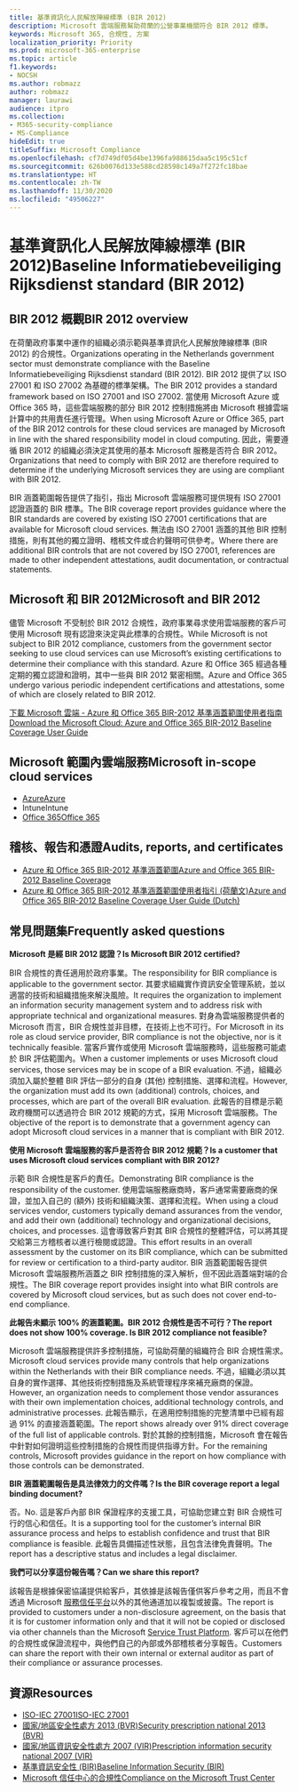 ```yaml
---
title: 基準資訊化人民解放陣線標準 (BIR 2012)
description: Microsoft 雲端服務幫助荷蘭的公營事業機關符合 BIR 2012 標準。
keywords: Microsoft 365, 合規性, 方案
localization_priority: Priority
ms.prod: microsoft-365-enterprise
ms.topic: article
f1.keywords:
- NOCSH
ms.author: robmazz
author: robmazz
manager: laurawi
audience: itpro
ms.collection:
- M365-security-compliance
- MS-Compliance
hideEdit: true
titleSuffix: Microsoft Compliance
ms.openlocfilehash: cf7d749df05d4be1396fa988615daa5c195c51cf
ms.sourcegitcommit: 626b0076d133e588cd28598c149a7f272fc18bae
ms.translationtype: HT
ms.contentlocale: zh-TW
ms.lasthandoff: 11/30/2020
ms.locfileid: "49506227"
---
```

# <a name="baseline-informatiebeveiliging-rijksdienst-standard-bir-2012"></a><span data-ttu-id="2ce40-104">基準資訊化人民解放陣線標準 (BIR 2012)</span><span class="sxs-lookup"><span data-stu-id="2ce40-104">Baseline Informatiebeveiliging Rijksdienst standard (BIR 2012)</span></span>

## <a name="bir-2012-overview"></a><span data-ttu-id="2ce40-105">BIR 2012 概觀</span><span class="sxs-lookup"><span data-stu-id="2ce40-105">BIR 2012 overview</span></span>

<span data-ttu-id="2ce40-106">在荷蘭政府事業中運作的組織必須示範與基準資訊化人民解放陣線標準 (BIR 2012) 的合規性。</span><span class="sxs-lookup"><span data-stu-id="2ce40-106">Organizations operating in the Netherlands government sector must demonstrate compliance with the Baseline Informatiebeveiliging Rijksdienst standard (BIR 2012).</span></span> <span data-ttu-id="2ce40-107">BIR 2012 提供了以 ISO 27001 和 ISO 27002 為基礎的標準架構。</span><span class="sxs-lookup"><span data-stu-id="2ce40-107">The BIR 2012 provides a standard framework based on ISO 27001 and ISO 27002.</span></span> <span data-ttu-id="2ce40-108">當使用 Microsoft Azure 或 Office 365 時，這些雲端服務的部分 BIR 2012 控制措施將由 Microsoft 根據雲端計算中的共用責任進行管理。</span><span class="sxs-lookup"><span data-stu-id="2ce40-108">When using Microsoft Azure or Office 365, part of the BIR 2012 controls for these cloud services are managed by Microsoft in line with the shared responsibility model in cloud computing.</span></span> <span data-ttu-id="2ce40-109">因此，需要遵循 BIR 2012 的組織必須決定其使用的基本 Microsoft 服務是否符合 BIR 2012。</span><span class="sxs-lookup"><span data-stu-id="2ce40-109">Organizations that need to comply with BIR 2012 are therefore required to determine if the underlying Microsoft services they are using are compliant with BIR 2012.</span></span>

<span data-ttu-id="2ce40-110">BIR 涵蓋範圍報告提供了指引，指出 Microsoft 雲端服務可提供現有 ISO 27001 認證涵蓋的 BIR 標準。</span><span class="sxs-lookup"><span data-stu-id="2ce40-110">The BIR coverage report provides guidance where the BIR standards are covered by existing ISO 27001 certifications that are available for Microsoft cloud services.</span></span> <span data-ttu-id="2ce40-111">無法由 ISO 27001 涵蓋的其他 BIR 控制措施，則有其他的獨立證明、稽核文件或合約聲明可供參考。</span><span class="sxs-lookup"><span data-stu-id="2ce40-111">Where there are additional BIR controls that are not covered by ISO 27001, references are made to other independent attestations, audit documentation, or contractual statements.</span></span>

## <a name="microsoft-and-bir-2012"></a><span data-ttu-id="2ce40-112">Microsoft 和 BIR 2012</span><span class="sxs-lookup"><span data-stu-id="2ce40-112">Microsoft and BIR 2012</span></span>

<span data-ttu-id="2ce40-113">儘管 Microsoft 不受制於 BIR 2012 合規性，政府事業尋求使用雲端服務的客戶可使用 Microsoft 現有認證來決定與此標準的合規性。</span><span class="sxs-lookup"><span data-stu-id="2ce40-113">While Microsoft is not subject to BIR 2012 compliance, customers from the government sector seeking to use cloud services can use Microsoft’s existing certifications to determine their compliance with this standard.</span></span> <span data-ttu-id="2ce40-114">Azure 和 Office 365 經過各種定期的獨立認證和證明，其中一些與 BIR 2012 緊密相關。</span><span class="sxs-lookup"><span data-stu-id="2ce40-114">Azure and Office 365 undergo various periodic independent certifications and attestations, some of which are closely related to BIR 2012.</span></span>

[<span data-ttu-id="2ce40-115">下載 Microsoft 雲端 - Azure 和 Office 365 BIR-2012 基準涵蓋範圍使用者指南</span><span class="sxs-lookup"><span data-stu-id="2ce40-115">Download the Microsoft Cloud: Azure and Office 365 BIR-2012 Baseline Coverage User Guide</span></span>](https://go.microsoft.com/fwlink/p/?linkid=2099461)

## <a name="microsoft-in-scope-cloud-services"></a><span data-ttu-id="2ce40-116">Microsoft 範圍內雲端服務</span><span class="sxs-lookup"><span data-stu-id="2ce40-116">Microsoft in-scope cloud services</span></span>

- [<span data-ttu-id="2ce40-117">Azure</span><span class="sxs-lookup"><span data-stu-id="2ce40-117">Azure</span></span>](https://aka.ms/AzureCompliance)
- <span data-ttu-id="2ce40-118">Intune</span><span class="sxs-lookup"><span data-stu-id="2ce40-118">Intune</span></span>
- [<span data-ttu-id="2ce40-119">Office 365</span><span class="sxs-lookup"><span data-stu-id="2ce40-119">Office 365</span></span>](https://go.microsoft.com/fwlink/p/?LinkID=2077751)

## <a name="audits-reports-and-certificates"></a><span data-ttu-id="2ce40-120">稽核、報告和憑證</span><span class="sxs-lookup"><span data-stu-id="2ce40-120">Audits, reports, and certificates</span></span>

- [<span data-ttu-id="2ce40-121">Azure 和 Office 365 BIR-2012 基準涵蓋範圍</span><span class="sxs-lookup"><span data-stu-id="2ce40-121">Azure and Office 365 BIR-2012 Baseline Coverage</span></span>](https://protection.office.com/DownloadFile/ServiceAssurance/Document/compliance/Azure%20and%20Office%20365%20BIR-2012%20Baseline%20Coverage/pdf)
- [<span data-ttu-id="2ce40-122">Azure 和 Office 365 BIR-2012 基準涵蓋範圍使用者指引 (荷蘭文)</span><span class="sxs-lookup"><span data-stu-id="2ce40-122">Azure and Office 365 BIR-2012 Baseline Coverage User Guide (Dutch)</span></span>](https://protection.office.com/DownloadFile/ServiceAssurance/Document/compliance/Azure%20and%20Office%20365%20BIR-2012%20Baseline%20Coverage%20User%20Guide_Dutch/docx)

## <a name="frequently-asked-questions"></a><span data-ttu-id="2ce40-123">常見問題集</span><span class="sxs-lookup"><span data-stu-id="2ce40-123">Frequently asked questions</span></span>

<span data-ttu-id="2ce40-124">**Microsoft 是經 BIR 2012 認證？**</span><span class="sxs-lookup"><span data-stu-id="2ce40-124">**Is Microsoft BIR 2012 certified?**</span></span>

<span data-ttu-id="2ce40-125">BIR 合規性的責任適用於政府事業。</span><span class="sxs-lookup"><span data-stu-id="2ce40-125">The responsibility for BIR compliance is applicable to the government sector.</span></span> <span data-ttu-id="2ce40-126">其要求組織實作資訊安全管理系統，並以適當的技術和組織措施來解決風險。</span><span class="sxs-lookup"><span data-stu-id="2ce40-126">It requires the organization to implement an information security management system and to address risk with appropriate technical and organizational measures.</span></span> <span data-ttu-id="2ce40-127">對身為雲端服務提供者的 Microsoft 而言，BIR 合規性並非目標，在技術上也不可行。</span><span class="sxs-lookup"><span data-stu-id="2ce40-127">For Microsoft in its role as cloud service provider, BIR compliance is not the objective, nor is it technically feasible.</span></span> <span data-ttu-id="2ce40-128">當客戶實作或使用 Microsoft 雲端服務時，這些服務可能處於 BIR 評估範圍內。</span><span class="sxs-lookup"><span data-stu-id="2ce40-128">When a customer implements or uses Microsoft cloud services, those services may be in scope of a BIR evaluation.</span></span> <span data-ttu-id="2ce40-129">不過，組織必須加入屬於整體 BIR 評估一部分的自身 (其他) 控制措施、選擇和流程。</span><span class="sxs-lookup"><span data-stu-id="2ce40-129">However, the organization must add its own (additional) controls, choices, and processes, which are part of the overall BIR evaluation.</span></span> <span data-ttu-id="2ce40-130">此報告的目標是示範政府機關可以透過符合 BIR 2012 規範的方式，採用 Microsoft 雲端服務。</span><span class="sxs-lookup"><span data-stu-id="2ce40-130">The objective of the report is to demonstrate that a government agency can adopt Microsoft cloud services in a manner that is compliant with BIR 2012.</span></span>

<span data-ttu-id="2ce40-131">**使用 Microsoft 雲端服務的客戶是否符合 BIR 2012 規範？**</span><span class="sxs-lookup"><span data-stu-id="2ce40-131">**Is a customer that uses Microsoft cloud services compliant with BIR 2012?**</span></span>

<span data-ttu-id="2ce40-132">示範 BIR 合規性是客戶的責任。</span><span class="sxs-lookup"><span data-stu-id="2ce40-132">Demonstrating BIR compliance is the responsibility of the customer.</span></span> <span data-ttu-id="2ce40-133">使用雲端服務廠商時，客戶通常需要廠商的保證，並加入自己的 (額外) 技術和組織決策、選擇和流程。</span><span class="sxs-lookup"><span data-stu-id="2ce40-133">When using a cloud services vendor, customers typically demand assurances from the vendor, and add their own (additional) technology and organizational decisions, choices, and processes.</span></span> <span data-ttu-id="2ce40-134">這會導致客戶對其 BIR 合規性的整體評估，可以將其提交給第三方稽核者以進行檢閱或認證。</span><span class="sxs-lookup"><span data-stu-id="2ce40-134">This effort results in an overall assessment by the customer on its BIR compliance, which can be submitted for review or certification to a third-party auditor.</span></span> <span data-ttu-id="2ce40-135">BIR 涵蓋範圍報告提供 Microsoft 雲端服務所涵蓋之 BIR 控制措施的深入解析，但不因此涵蓋端對端的合規性。</span><span class="sxs-lookup"><span data-stu-id="2ce40-135">The BIR coverage report provides insight into what BIR controls are covered by Microsoft cloud services, but as such does not cover end-to-end compliance.</span></span>

<span data-ttu-id="2ce40-136">**此報告未顯示 100% 的涵蓋範圍。BIR 2012 合規性是否不可行？**</span><span class="sxs-lookup"><span data-stu-id="2ce40-136">**The report does not show 100% coverage. Is BIR 2012 compliance not feasible?**</span></span>

<span data-ttu-id="2ce40-137">Microsoft 雲端服務提供許多控制措施，可協助荷蘭的組織符合 BIR 合規性需求。</span><span class="sxs-lookup"><span data-stu-id="2ce40-137">Microsoft cloud services provide many controls that help organizations within the Netherlands with their BIR compliance needs.</span></span> <span data-ttu-id="2ce40-138">不過，組織必須以其自身的實作選擇、其他技術控制措施及系統管理程序來補充廠商的保證。</span><span class="sxs-lookup"><span data-stu-id="2ce40-138">However, an organization needs to complement those vendor assurances with their own implementation choices, additional technology controls, and administrative processes.</span></span> <span data-ttu-id="2ce40-139">此報告顯示，在適用控制措施的完整清單中已經有超過 91% 的直接涵蓋範圍。</span><span class="sxs-lookup"><span data-stu-id="2ce40-139">The report shows already over 91% direct coverage of the full list of applicable controls.</span></span> <span data-ttu-id="2ce40-140">對於其餘的控制措施，Microsoft 會在報告中針對如何證明這些控制措施的合規性而提供指導方針。</span><span class="sxs-lookup"><span data-stu-id="2ce40-140">For the remaining controls, Microsoft provides guidance in the report on how compliance with those controls can be demonstrated.</span></span>

<span data-ttu-id="2ce40-141">**BIR 涵蓋範圍報告是具法律效力的文件嗎？**</span><span class="sxs-lookup"><span data-stu-id="2ce40-141">**Is the BIR coverage report a legal binding document?**</span></span>

<span data-ttu-id="2ce40-142">否。</span><span class="sxs-lookup"><span data-stu-id="2ce40-142">No.</span></span> <span data-ttu-id="2ce40-143">這是客戶內部 BIR 保證程序的支援工具，可協助您建立對 BIR 合規性可行的信心和信任。</span><span class="sxs-lookup"><span data-stu-id="2ce40-143">It is a supporting tool for the customer’s internal BIR assurance process and helps to establish confidence and trust that BIR compliance is feasible.</span></span> <span data-ttu-id="2ce40-144">此報告具備描述性狀態，且包含法律免責聲明。</span><span class="sxs-lookup"><span data-stu-id="2ce40-144">The report has a descriptive status and includes a legal disclaimer.</span></span>

<span data-ttu-id="2ce40-145">**我們可以分享這份報告嗎？**</span><span class="sxs-lookup"><span data-stu-id="2ce40-145">**Can we share this report?**</span></span>

<span data-ttu-id="2ce40-146">該報告是根據保密協議提供給客戶，其依據是該報告僅供客戶參考之用，而且不會透過 Microsoft [服務信任平台](https://www.microsoft.com/TrustCenter/STP/default.aspx)以外的其他通道加以複製或披露。</span><span class="sxs-lookup"><span data-stu-id="2ce40-146">The report is provided to customers under a non-disclosure agreement, on the basis that it is for customer information only and that it will not be copied or disclosed via other channels than the Microsoft [Service Trust Platform](https://www.microsoft.com/TrustCenter/STP/default.aspx).</span></span> <span data-ttu-id="2ce40-147">客戶可以在他們的合規性或保證流程中，與他們自己的內部或外部稽核者分享報告。</span><span class="sxs-lookup"><span data-stu-id="2ce40-147">Customers can share the report with their own internal or external auditor as part of their compliance or assurance processes.</span></span>

## <a name="resources"></a><span data-ttu-id="2ce40-148">資源</span><span class="sxs-lookup"><span data-stu-id="2ce40-148">Resources</span></span>

- [<span data-ttu-id="2ce40-149">ISO-IEC 27001</span><span class="sxs-lookup"><span data-stu-id="2ce40-149">ISO-IEC 27001</span></span>](offering-iso-27001.md)
- [<span data-ttu-id="2ce40-150">國家/地區安全性處方 2013 (BVR)</span><span class="sxs-lookup"><span data-stu-id="2ce40-150">Security prescription national 2013 (BVR)</span></span>](https://wetten.overheid.nl/BWBR0033512/2013-06-01)
- [<span data-ttu-id="2ce40-151">國家/地區資訊安全性處方 2007 (VIR)</span><span class="sxs-lookup"><span data-stu-id="2ce40-151">Prescription information security national 2007 (VIR)</span></span>](https://wetten.overheid.nl/BWBR0022141/2007-07-01)
- [<span data-ttu-id="2ce40-152">基準資訊安全性 (BIR)</span><span class="sxs-lookup"><span data-stu-id="2ce40-152">Baseline Information Security (BIR)</span></span>](https://www.earonline.nl/index.php/BIR_2012)
- [<span data-ttu-id="2ce40-153">Microsoft 信任中心的合規性</span><span class="sxs-lookup"><span data-stu-id="2ce40-153">Compliance on the Microsoft Trust Center</span></span>](https://www.microsoft.com/trust-center/compliance/compliance-overview)
